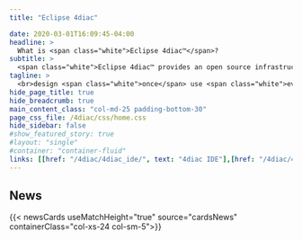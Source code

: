 ```yaml
---
title: "Eclipse 4diac"

date: 2020-03-01T16:09:45-04:00
headline: > 
  What is <span class="white">Eclipse 4diac™</span>?
subtitle: > 
  <span class="white">Eclipse 4diac™ provides an open source infrastructure for <br>distributed industrial process measurement and control systems <br>based on the IEC 61499 standard.</span>
tagline: >
  <br>design <span class="white">once</span> use <span class="white">everywhere</span>.
hide_page_title: true
hide_breadcrumb: true
main_content_class: "col-md-25 padding-bottom-30"
page_css_file: /4diac/css/home.css
hide_sidebar: false
#show_featured_story: true
#layout: "single"
#container: "container-fluid"
links: [[href: "/4diac/4diac_ide/", text: "4diac IDE"],[href: "/4diac/4diac_forte/", text: "4diac FORTE"],[href: "/4diac/4diac_lib/", text: "4diac LIB"],[href: "/4diac/4diac_sys/", text: "4diac SYS"]]
---
```





<!-- Currently the project is maintained by the Eclipse Foundation web development team, but like other projects under the Eclipse Foundation umbrella is open to community input and development. -->

<!-- {{< starterkit/example >}} -->

<!-- For more information, see our documentation for the [hugo-solstice-theme](https://eclipsefdn-hugo-solstice-theme.netlify.app/). -->
 
## News
{{< newsCards useMatchHeight="true" source="cardsNews" containerClass="col-xs-24 col-sm-5">}}




